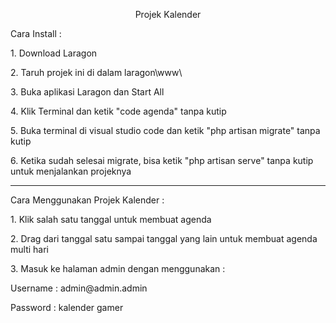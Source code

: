 <p align="center">Projek Kalender</p>
<p>Cara Install :</p>
<p>1. Download Laragon</p>
<p>2. Taruh projek ini di dalam laragon\www\</p>
<p>3. Buka aplikasi Laragon dan Start All</p>
<p>4. Klik Terminal dan ketik "code agenda" tanpa kutip</p>
<p>5. Buka terminal di visual studio code dan ketik "php artisan migrate" tanpa kutip</p>
<p>6. Ketika sudah selesai migrate, bisa ketik "php artisan serve" tanpa kutip untuk menjalankan projeknya</p>
<hr>

<p>Cara Menggunakan Projek Kalender :</p>
<p>1. Klik salah satu tanggal untuk membuat agenda</p>
<p>2. Drag dari tanggal satu sampai tanggal yang lain untuk membuat agenda multi hari</p>
<p>3. Masuk ke halaman admin dengan menggunakan :</p>
<p>Username : admin@admin.admin</p>
<p>Password : kalender gamer</p>
